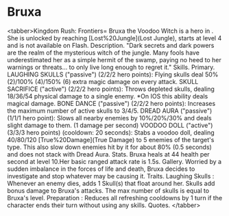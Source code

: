 # Bruxa

&lt;tabber&gt;Kingdom Rush: Frontiers=
Bruxa the Voodoo Witch is a hero in . She is unlocked by reaching [Lost%20Jungle](Lost Jungle), starts at level 4 and is not available on Flash.
Description.
"Dark secrets and dark powers are the realm of the mysterious witch of the jungle. Many fools have underestimated her as a simple hermit of the swamp, paying no heed to her warnings or threats… to only live long enough to regret it."
Skills.
Primary.
 LAUGHING SKULLS ("passive") (2/2/2 hero points):
 Flying skulls deal 50% (2)/100% (4)/150% (6) extra magic damage on every attack.
 SKULL SACRIFICE ("active") (2/2/2 hero points):
 Throws depleted skulls, dealing 18/36/54 physical damage to a single enemy.
*On IOS this ability deals magical damage. 
 BONE DANCE ("passive") (2/2/2 hero points):
 Increases the maximum number of active skulls to 3/4/5.
 DREAD AURA ("passive") (1/1/1 hero point):
 Slows all nearby enemies by 10%/20%/30% and deals slight damage to them. (1 damage per second)
 VOODOO DOLL ("active") (3/3/3 hero points) (cooldown: 20 seconds):
 Stabs a voodoo doll, dealing 40/80/120 [True%20Damage](True Damage) to 5 enemies of the target's type. This also slow down enemies hit by it for about 80% (0.5 seconds) and does not stack with Dread Aura.
Stats.
Bruxa heals at 44 health per second at level 10.Her basic ranged attack rate is 1.5s.
Gallery.
Worried by a sudden imbalance in the forces of life and death, Bruxa decides to investigate and stop whatever may be causing it.
Traits.
 Laughing Skulls : Whenever an enemy dies, adds 1 Skull(s) that float around her.
 Skulls add bonus damage to Bruxa's attacks. The max number of skulls is equal to Bruxa's level.
 Preparation : Reduces all refreshing cooldowns by 1 turn if the character ends their turn without using any skills.
Quotes.
&lt;/tabber&gt;